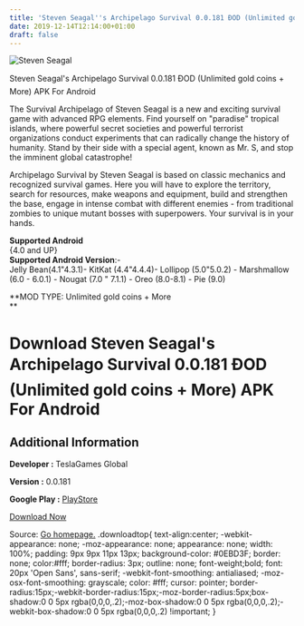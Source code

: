 ```yaml
---
title: 'Steven Seagal''s Archipelago Survival 0.0.181 ÐOD (Unlimited gold coins + More) APK For Android'
date: 2019-12-14T12:14:00+01:00
draft: false
---
```


![Steven Seagal](https://i2.wp.com/apkhome.net/wp-content/uploads/2019/11/Steven-Seagals-Archipelago-Survival-0.0.181-ÐOD-Unlimited-gold-coins-More.png "Steven Seagal")

  

Steven Seagal's Archipelago Survival 0.0.181 ÐOD (Unlimited gold coins + More) APK For Android

The Survival Archipelago of Steven Seagal is a new and exciting survival game with advanced RPG elements. Find yourself on "paradise" tropical islands, where powerful secret societies and powerful terrorist organizations conduct experiments that can radically change the history of humanity. Stand by their side with a special agent, known as Mr. S, and stop the imminent global catastrophe!

Archipelago Survival by Steven Seagal is based on classic mechanics and recognized survival games. Here you will have to explore the territory, search for resources, make weapons and equipment, build and strengthen the base, engage in intense combat with different enemies - from traditional zombies to unique mutant bosses with superpowers. Your survival is in your hands.

**Supported Android**  
{4.0 and UP}  
**Supported Android Version**:-  
Jelly Bean(4.1"4.3.1)- KitKat (4.4"4.4.4)- Lollipop (5.0"5.0.2) - Marshmallow (6.0 - 6.0.1) - Nougat (7.0 " 7.1.1) - Oreo (8.0-8.1) - Pie (9.0)

**MOD TYPE: Unlimited gold coins + More  
**

Download Steven Seagal's Archipelago Survival 0.0.181 ÐOD (Unlimited gold coins + More) APK For Android
========================================================================================================

Additional Information
----------------------

**Developer :** TeslaGames Global

**Version :** 0.0.181

**Google Play :** [PlayStore](https://play.google.com/store/apps/details?id=com.teslagames.mssurvival)

  

[Download Now](https://store4app.co/post/steven-seagals-archipelago-survival-0-0-181-od-unlimited-gold-coins-more-apk-for-android_1574713114)

  
Source: [Go homepage.](https://store4app.co/post/steven-seagals-archipelago-survival-0-0-181-od-unlimited-gold-coins-more-apk-for-android_1574713114) .downloadtop{ text-align:center; -webkit-appearance: none; -moz-appearance: none; appearance: none; width: 100%; padding: 9px 9px 11px 13px; background-color: #0EBD3F; border: none; color:#fff; border-radius: 3px; outline: none; font-weight;bold; font: 20px 'Open Sans', sans-serif; -webkit-font-smoothing: antialiased; -moz-osx-font-smoothing: grayscale; color: #fff; cursor: pointer; border-radius:15px;-webkit-border-radius:15px;-moz-border-radius:5px;box-shadow:0 0 5px rgba(0,0,0,.2);-moz-box-shadow:0 0 5px rgba(0,0,0,.2);-webkit-box-shadow:0 0 5px rgba(0,0,0,.2) !important; }